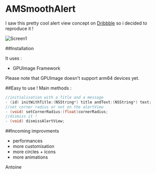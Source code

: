 AMSmoothAlert
==================

I saw this pretty cool alert view concept on [Dribbble](https://dribbble.com/shots/1523277-Success-Popup-for-Handybook-New-App-GIF?list=users&offset=0) so i decided to reproduce it !

![Screen1](https://raw.githubusercontent.com/mtonio91/AMSmoothAlert/master/screenCapture.gif)

##Installation

It uses : 
- GPUImage Framework

Please note that GPUImage doesn't support arm64 devices yet.

##Easy to use !
Main methods :

```objective-c
//initialisation with a Title and a message
- (id) initWithTitle:(NSString*) title andText:(NSString*) text;
//set corner radius or not on the alertView
- (void) setCornerRadius:(float)cornerRadius;
//dismiss it !
- (void) dismissAlertView;

```

##Incoming improvments

- performances
- more customisation
- more circles + icons
- more animations

Antoine
